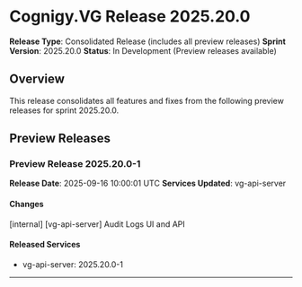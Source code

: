 # Cognigy.VG Release 2025.20.0

**Release Type**: Consolidated Release (includes all preview releases)
**Sprint Version**: 2025.20.0
**Status**: In Development (Preview releases available)

## Overview

This release consolidates all features and fixes from the following preview releases for sprint 2025.20.0.

## Preview Releases


### Preview Release 2025.20.0-1

**Release Date**: 2025-09-16 10:00:01 UTC
**Services Updated**: vg-api-server

#### Changes
[internal] [vg-api-server] Audit Logs UI and API

#### Released Services

- vg-api-server: 2025.20.0-1

---

